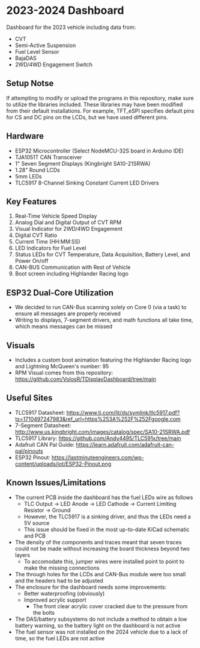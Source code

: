 # 2023-2024 Dashboard

Dashboard for the 2023 vehicle including data from:
* CVT
* Semi-Active Suspension
* Fuel Level Sensor
* BajaDAS
* 2WD/4WD Engagement Switch

## Setup Notse

If attempting to modify or upload the programs in this repository, make sure to utilize the libraries included. These libraries may have been modified from their default installations. For example, TFT_eSPI specifies default pins for CS and DC pins on the LCDs, but we have used different pins. 

## Hardware

* ESP32 Microcontroller (Select NodeMCU-32S board in Arduino IDE)
* TJA1051T CAN Transceiver
* 1" Seven Segment Displays (Kingbright SA10-21SRWA)
* 1.28" Round LCDs
* 5mm LEDs
* TLC5917 8-Channel Sinking Constant Current LED Drivers

## Key Features

1. Real-Time Vehicle Speed Display
2. Analog Dial and Digital Output of CVT RPM
3. Visual Indicator for 2WD/4WD Engagement
4. Digital CVT Ratio
5. Current Time (HH:MM:SS)
6. LED Indicators for Fuel Level
7. Status LEDs for CVT Temperature, Data Acquisition, Battery Level, and Power On/off
8. CAN-BUS Communication with Rest of Vehicle
9. Boot screen including Highlander Racing logo

## ESP32 Dual-Core Utilization

* We decided to run CAN-Bus scanning solely on Core 0 (via a task) to ensure all messages are properly received
* Writing to displays, 7-segment drivers, and math functions all take time, which means messages can be missed

## Visuals

* Includes a custom boot animation featuring the Highlander Racing logo and Lightning McQueen's number: 95
* RPM Visual comes from this repository: https://github.com/VolosR/TDisplayDashboard/tree/main
 
## Useful Sites
* TLC5917 Datasheet: https://www.ti.com/lit/ds/symlink/tlc5917.pdf?ts=1710497247983&ref_url=https%253A%252F%252Fgoogle.com
* 7-Segment Datasheet: http://www.us.kingbright.com/images/catalog/spec/SA10-21SRWA.pdf
* TLC5917 Library: https://github.com/Andy4495/TLC591x/tree/main
* Adafruit CAN Pal Guide: https://learn.adafruit.com/adafruit-can-pal/pinouts
* ESP32 Pinout: https://lastminuteengineers.com/wp-content/uploads/iot/ESP32-Pinout.png

 ## Known Issues/Limitations
 * The current PCB inside the dashboard has the fuel LEDs wire as follows
   * TLC Output -> LED Anode -> LED Cathode -> Current Limiting Resistor -> Ground
   * However, the TLC5917 is a sinking driver, and thus the LEDs need a 5V source
   * This issue should be fixed in the most up-to-date KiCad schematic and PCB
 * The density of the components and traces meant that seven traces could not be made without increasing the board thickness beyond two layers
   * To accomodate this, jumper wires were installed point to point to make the missing connections
 * The through holes for the LCDs and CAN-Bus module were too small and the headers had to be adjusted
 * The enclosure for the dashboard needs some improvements:
   * Better waterproofing (obviously)
   * Improved acrylic support
     * The front clear acrylic cover cracked due to the pressure from the bolts
* The DAS/battery subsystems do not include a method to obtain a low battery warning, so the battery light on the dashboard is not active
* The fuel sensor was not installed on the 2024 vehicle due to a lack of time, so the fuel LEDs are not active 
